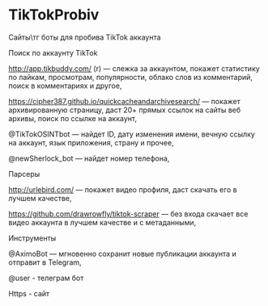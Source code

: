 # TikTokProbiv
Сайты\тг боты для пробива TikTok аккаунта

Поиск по аккаунту TikTok

http://app.tikbuddy.com/  (r) — слежка за аккаунтом, покажет статистику по лайкам, просмотрам, популярности, облако слов из комментарий, поиск в комментариях и другое,

https://cipher387.github.io/quickcacheandarchivesearch/  — покажет архивированную страницу, даст 20+ прямых ссылок на сайты веб архивы, поиск по ссылке на аккаунт,

@TikTokOSINTbot — найдет ID, дату изменения имени, вечную ссылку на аккаунт, язык приложения, страну и прочее,

@newSherlock_bot  — найдет номер телефона,


Парсеры

http://urlebird.com/ — покажет видео профиля, даст скачать его в лучшем качестве,

https://github.com/drawrowfly/tiktok-scraper — без входа скачает все видео аккаунта в лучшем качестве и с метаданными,


Инструменты

@AximoBot — мгновенно сохранит новые публикации аккаунта и отправит в Telegram,

@user - телеграм бот 

Https - сайт
